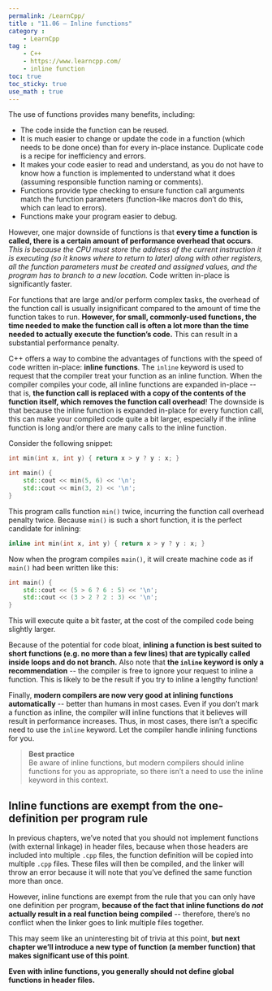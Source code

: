 ```yaml
---
permalink: /LearnCpp/
title : "11.06 — Inline functions"
category :
    - LearnCpp
tag : 
    - C++
    - https://www.learncpp.com/
    - inline function
toc: true  
toc_sticky: true 
use_math : true
---
```



The use of functions provides many benefits, including:

- The code inside the function can be reused.
- It is much easier to change or update the code in a function (which needs to be done once) than for every in-place instance. Duplicate code is a recipe for inefficiency and errors.
- It makes your code easier to read and understand, as you do not have to know how a function is implemented to understand what it does (assuming responsible function naming or comments).
- Functions provide type checking to ensure function call arguments match the function parameters (function-like macros don’t do this, which can lead to errors).
- Functions make your program easier to debug.

However, one major downside of functions is that **every time a function is called, there is a certain amount of performance overhead that occurs**. *This is because the CPU must store the address of the current instruction it is executing (so it knows where to return to later) along with other registers, all the function parameters must be created and assigned values, and the program has to branch to a new location.* Code written in-place is significantly faster.

For functions that are large and/or perform complex tasks, the overhead of the function call is usually insignificant compared to the amount of time the function takes to run. **However, for small, commonly-used functions, the time needed to make the function call is often a lot more than the time needed to actually execute the function’s code.** This can result in a substantial performance penalty.

C++ offers a way to combine the advantages of functions with the speed of code written in-place: **inline functions**. The `inline` keyword is used to request that the compiler treat your function as an inline function. When the compiler compiles your code, all inline functions are expanded in-place -- that is, **the function call is replaced with a copy of the contents of the function itself, which removes the function call overhead**! The downside is that because the inline function is expanded in-place for every function call, this can make your compiled code quite a bit larger, especially if the inline function is long and/or there are many calls to the inline function.

Consider the following snippet:

```c++
int min(int x, int y) { return x > y ? y : x; }

int main() {
    std::cout << min(5, 6) << '\n';
    std::cout << min(3, 2) << '\n';
}
```

This program calls function `min()` twice, incurring the function call overhead penalty twice. Because `min()` is such a short function, it is the perfect candidate for inlining:

```c++
inline int min(int x, int y) { return x > y ? y : x; }
```

Now when the program compiles `main()`, it will create machine code as if `main()` had been written like this:

```c++
int main() {
    std::cout << (5 > 6 ? 6 : 5) << '\n';
    std::cout << (3 > 2 ? 2 : 3) << '\n';
}
```

This will execute quite a bit faster, at the cost of the compiled code being slightly larger.

Because of the potential for code bloat, **inlining a function is best suited to short functions (e.g. no more than a few lines) that are typically called inside loops and do not branch.** Also note that **the `inline` keyword is only a recommendation** -- the compiler is free to ignore your request to inline a function. This is likely to be the result if you try to inline a lengthy function!

Finally, **modern compilers are now very good at inlining functions automatically** -- better than humans in most cases. Even if you don’t mark a function as inline, the compiler will inline functions that it believes will result in performance increases. Thus, in most cases, there isn’t a specific need to use the `inline` keyword. Let the compiler handle inlining functions for you.

>**Best practice**  
Be aware of inline functions, but modern compilers should inline functions for you as appropriate, so there isn’t a need to use the inline keyword in this context.


## Inline functions are exempt from the one-definition per program rule

In previous chapters, we’ve noted that you should not implement functions (with external linkage) in header files, because when those headers are included into multiple `.cpp` files, the function definition will be copied into multiple `.cpp` files. These files will then be compiled, and the linker will throw an error because it will note that you’ve defined the same function more than once.

However, inline functions are exempt from the rule that you can only have one definition per program, **because of the fact that inline functions do *not* actually result in a real function being compiled** -- therefore, there’s no conflict when the linker goes to link multiple files together.

This may seem like an uninteresting bit of trivia at this point, **but next chapter we’ll introduce a new type of function (a member function) that makes significant use of this point**.

**Even with inline functions, you generally should not define global functions in header files.**
